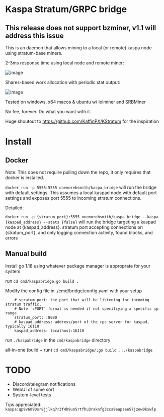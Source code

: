 # Kaspa Stratum/GRPC bridge
## This release does not support bzminer, v1.1 will address this issue

This is an daemon that allows mining to a local (or remote) kaspa node using stratum-base miners. 


2-3ms response time using local node and remote miner:

![image](https://user-images.githubusercontent.com/59971111/186201719-be398c46-f861-4c45-a4aa-5264ad084566.png)

Shares-based work allocation with periodic stat output:

![image](https://user-images.githubusercontent.com/59971111/186201915-a9d0bbc3-9a21-474b-8240-5e4b2b1ed7bb.png)


Tested on windows, x64 macos & ubuntu w/ lolminer and SRBMiner

No fee, forever. Do what you want with it. 

Huge shoutout to https://github.com/KaffinPX/KStratum for the inspiration

# Install
## Docker

Note: This does not require pulling down the repo, it only requires that docker is installed.

`docker run -p 5555:5555 onemorebsmith/kaspa_bridge` will run the bridge with default settings. This assumes a local kaspad node with default port settings and exposes port 5555 to incoming stratum connections. 

Detailed:

`docker run -p {stratum_port}:5555 onemorebsmith/kaspa_bridge --kaspa {kaspad_address} --stats {false}` will run the bridge targeting a kaspad node at {kaspad_address}. stratum port accepting connections on {stratum_port}, and only logging connection activity, found blocks, and errors

## Manual build
Install go 1.18 using whatever package manager is approprate for your system

run `cd cmd/kaspabridge;go build .`

Modify the config file in ./cmd/bridge/config.yaml with your setup
```
    # stratum_port: the port that will be listening for incoming stratum traffic, 
    # Note `:PORT` format is needed if not specifiying a specific ip range 
    stratum_port: :8080
    # kaspad_address: address/port of the rpc server for kaspad, typically 16110
    kaspad_address: localhost:16110
```

run `./kaspabridge` in the `cmd/kaspabridge` directory

all-in-one (build + run) `cd cmd/kaspabridge/;go build .;./kaspabridge`

# TODO
* Discord/telegram notifications
* WebUI of some sort
* System-level tests




Tips appreciated: `kaspa:qp9v6090sr8jjlkq7r3f4h9un5rtfhu3raknfg3cca9eapzee57jzew0kxwlp`
